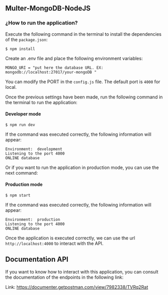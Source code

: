 ## Multer-MongoDB-NodeJS

### ¿How to run the application?

Execute the following command in the terminal to install the dependencies of the `package.json`:

```
$ npm install
```

Create an .env file and place the following environment variables:

```
MONGO_URI = "put here the database URL. EX: mongodb://localhost:27017/your-mongoDB "
```

You can modify the PORT in the `config.js` file. The default port is `4000` for local.

Once the previous settings have been made, run the following command in the terminal to run the application:

#### Developer mode

```
$ npm run dev
```

If the command was executed correctly, the following information will appear:

```
Environment:  development
Listening to the port 4000
ONLINE database
```

Or if you want to run the application in production mode, you can use the next command:

#### Production mode

```
$ npm start
```

If the command was executed correctly, the following information will appear:

```
Environment:  production
Listening to the port 4000
ONLINE database
```

Once the application is executed correctly, we can use the url `http://localhost:4000` to interact with the API.

## Documentation API

If you want to know how to interact with this application, you can consult the documentation of the endpoints in the following link:

Link: https://documenter.getpostman.com/view/7982338/TVRq2Rat

